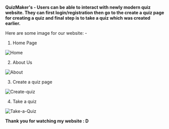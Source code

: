 
**QuizMaker's - Users can be able to interact with newly modern quiz website. They can first login/registration then go to the create a quiz page for creating a quiz and final step is to take a quiz which was created earlier.**

Here are some image for our website: - 

1) Home Page

![Home](https://github.com/rohitdubey1352/AspireNex-Quiz-Platform/assets/56528673/64da7e04-053a-494d-b377-44f3908be58b)

2) About Us

![About](https://github.com/rohitdubey1352/AspireNex-Quiz-Platform/assets/56528673/faaad402-150e-4ae7-8a8f-11342552f1df)

3) Create a quiz page

![Create-quiz](https://github.com/rohitdubey1352/AspireNex-Quiz-Platform/assets/56528673/54ea2fa7-88db-473a-b9e8-dde72882dcab)


4) Take a quiz

![Take-a-Quiz](https://github.com/rohitdubey1352/AspireNex-Quiz-Platform/assets/56528673/b403847d-d503-4a69-b09f-7abe1d52a5de)


**Thank you for watching my website : D**

